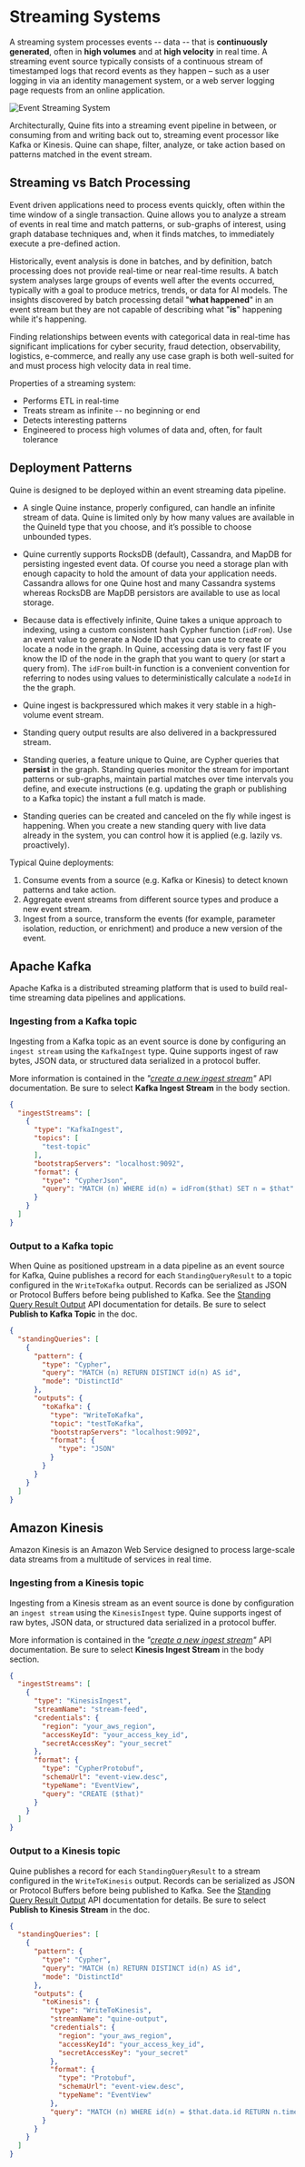 # Streaming Systems

A streaming system processes events -- data -- that is **continuously generated**, often in **high volumes** and at **high velocity** in real time. A streaming event source typically consists of a continuous stream of timestamped logs that record events as they happen – such as a user logging in via an identity management system, or a web server logging page requests from an online application.

![Event Streaming System](ValueData-Quine-3.svg)

Architecturally, Quine fits into a streaming event pipeline in between, or consuming from and writing back out to, streaming event processor like Kafka or Kinesis. Quine can shape, filter, analyze, or take action based on patterns matched in the event stream.

## Streaming vs Batch Processing

Event driven applications need to process events quickly, often within the time window of a single transaction. Quine allows you to analyze a stream of events in real time and match patterns, or sub-graphs of interest, using graph database techniques and, when it finds matches, to immediately execute a pre-defined action.

Historically, event analysis is done in batches, and by definition, batch processing does not provide real-time or near real-time results. A batch system analyses large groups of events well after the events occurred, typically with a goal to produce metrics, trends, or data for AI models. The insights discovered by batch processing detail "**what happened**" in an event stream but they are not capable of describing what "**is**" happening while it's happening.

Finding relationships between events with categorical data in real-time has significant implications for cyber security, fraud detection, observability, logistics, e-commerce, and really any use case graph is both well-suited for and must process high velocity data in real time.

Properties of a streaming system:

* Performs ETL in real-time
* Treats stream as infinite -- no beginning or end
* Detects interesting patterns
* Engineered to process high volumes of data and, often, for fault tolerance

## Deployment Patterns

Quine is designed to be deployed within an event streaming data pipeline.

* A single Quine instance, properly configured, can handle an infinite stream of data. Quine is limited only by how many values are available in the QuineId type that you choose, and it’s possible to choose unbounded types.

* Quine currently supports RocksDB (default), Cassandra, and MapDB for persisting ingested event data. Of course you need a storage plan with enough capacity to hold the amount of data your application needs. Cassandra allows for one Quine host and many Cassandra systems whereas RocksDB are MapDB persistors are available to use as local storage.

* Because data is effectively infinite, Quine takes a unique approach to indexing, using a custom consistent hash Cypher function (`idFrom`). Use an event value to generate a Node ID that you can use to create or locate a node in the graph. In Quine, accessing data is very fast IF you know the ID of the node in the graph that you want to query (or start a query from). The `idFrom` built-in function is a convenient convention for referring to nodes using values to deterministically calculate a `nodeId` in the the graph.

* Quine ingest is backpressured which makes it very stable in a high-volume event stream.

* Standing query output results are also delivered in a backpressured stream.

* Standing queries, a feature unique to Quine, are Cypher queries that **persist** in the graph. Standing queries monitor the stream for important patterns or sub-graphs, maintain partial matches over time intervals you define, and execute instructions (e.g. updating the graph or publishing to a Kafka topic) the instant a full match is made.

* Standing queries can be created and canceled on the fly while ingest is happening. When you create a new standing query with live data already in the system, you can control how it is applied (e.g. lazily vs. proactively).

Typical Quine deployments:

1. Consume events from a source (e.g. Kafka or Kinesis) to detect known patterns and take action.
2. Aggregate event streams from different source types and produce a new event stream.
3. Ingest from a source, transform the events (for example, parameter isolation, reduction, or enrichment) and produce a new version of the event.

## Apache Kafka

Apache Kafka is a distributed streaming platform that is used to build real-time streaming data pipelines and applications.

### Ingesting from a Kafka topic

Ingesting from a Kafka topic as an event source is done by configuring an `ingest stream` using the `KafkaIngest` type. Quine supports ingest of raw bytes, JSON data, or structured data serialized in a protocol buffer.

More information is contained in the *"[create a new ingest stream](https://docs.quine.io/reference/rest-api.html#/paths/api-v1-ingest-name/post)"* API documentation. Be sure to select **Kafka Ingest Stream** in the body section.

```json
{
  "ingestStreams": [
    {
      "type": "KafkaIngest",
      "topics": [
        "test-topic"
      ],
      "bootstrapServers": "localhost:9092",
      "format": {
        "type": "CypherJson",
        "query": "MATCH (n) WHERE id(n) = idFrom($that) SET n = $that"
      }
    }
  ]
}
```

### Output to a Kafka topic

When Quine as positioned upstream in a data pipeline as an event source for Kafka, Quine publishes a record for each `StandingQueryResult` to a topic configured in the `WriteToKafka` output. Records can be serialized as JSON or Protocol Buffers before being published to Kafka. See the [Standing Query Result Output](https://docs.quine.io/reference/rest-api.html#/schemas/StandingQueryResultOutput) API documentation for details. Be sure to select **Publish to Kafka Topic** in the doc.

```json
{
  "standingQueries": [
    {
      "pattern": {
        "type": "Cypher",
        "query": "MATCH (n) RETURN DISTINCT id(n) AS id",
        "mode": "DistinctId"
      },
      "outputs": {
        "toKafka": {
          "type": "WriteToKafka",
          "topic": "testToKafka",
          "bootstrapServers": "localhost:9092",
          "format": {
            "type": "JSON"
          }
        }
      }
    }
  ]
}
```

## Amazon Kinesis

Amazon Kinesis is an Amazon Web Service designed to process large-scale data streams from a multitude of services in real time.

### Ingesting from a Kinesis topic

Ingesting from a Kinesis stream as an event source is done by configuration an `ingest stream` using the `KinesisIngest` type. Quine supports ingest of raw bytes, JSON data, or structured data serialized in a protocol buffer.

More information is contained in the *"[create a new ingest stream](https://docs.quine.io/reference/rest-api.html#/paths/api-v1-ingest-name/post)"* API documentation. Be sure to select **Kinesis Ingest Stream** in the body section.

```json
{
  "ingestStreams": [
    {
      "type": "KinesisIngest",
      "streamName": "stream-feed",
      "credentials": {
        "region": "your_aws_region",
        "accessKeyId": "your_access_key_id",
        "secretAccessKey": "your_secret"
      },
      "format": {
        "type": "CypherProtobuf",
        "schemaUrl": "event-view.desc",
        "typeName": "EventView",
        "query": "CREATE ($that)"
      }
    }
  ]
}
```

### Output to a Kinesis topic

Quine publishes a record for each `StandingQueryResult` to a stream configured in the `WriteToKinesis` output. Records can be serialized as JSON or Protocol Buffers before being published to Kafka. See the [Standing Query Result Output](https://docs.quine.io/reference/rest-api.html#/schemas/StandingQueryResultOutput) API documentation for details. Be sure to select **Publish to Kinesis Stream** in the doc.

```json
{
  "standingQueries": [
    {
      "pattern": {
        "type": "Cypher",
        "query": "MATCH (n) RETURN DISTINCT id(n) AS id",
        "mode": "DistinctId"
      },
      "outputs": {
        "toKinesis": {
          "type": "WriteToKinesis",
          "streamName": "quine-output",
          "credentials": {
            "region": "your_aws_region",
            "accessKeyId": "your_access_key_id",
            "secretAccessKey": "your_secret"
          },
          "format": {
            "type": "Protobuf",
            "schemaUrl": "event-view.desc",
            "typeName": "EventView"
          },
          "query": "MATCH (n) WHERE id(n) = $that.data.id RETURN n.timestamp, n"
        }
      }
    }
  ]
}
```
